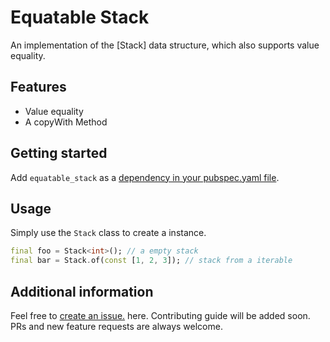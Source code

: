 <!--
This README describes the package. If you publish this package to pub.dev,
this README's contents appear on the landing page for your package.

For information about how to write a good package README, see the guide for
[writing package pages](https://dart.dev/guides/libraries/writing-package-pages).

For general information about developing packages, see the Dart guide for
[creating packages](https://dart.dev/guides/libraries/create-library-packages)
and the Flutter guide for
[developing packages and plugins](https://flutter.dev/developing-packages).
-->

# Equatable Stack

An implementation of the [Stack] data structure, which also supports value equality.

## Features

- Value equality
- A copyWith Method

## Getting started

Add `equatable_stack` as a [dependency in your pubspec.yaml file](https://flutter.io/using-packages/).

## Usage

Simply use the `Stack` class to create a instance.

```dart
final foo = Stack<int>(); // a empty stack
final bar = Stack.of(const [1, 2, 3]); // stack from a iterable
```

## Additional information

<!-- todo: add link to the repo -->

Feel free to [create an issue.]() here. Contributing guide will be added soon.
PRs and new feature requests are always welcome.
